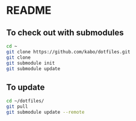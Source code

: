 # README

## To check out with submodules
```sh
cd ~
git clone https://github.com/kabo/dotfiles.git
git clone
git submodule init
git submodule update
```

## To update
```sh
cd ~/dotfiles/
git pull
git submodule update --remote
```

